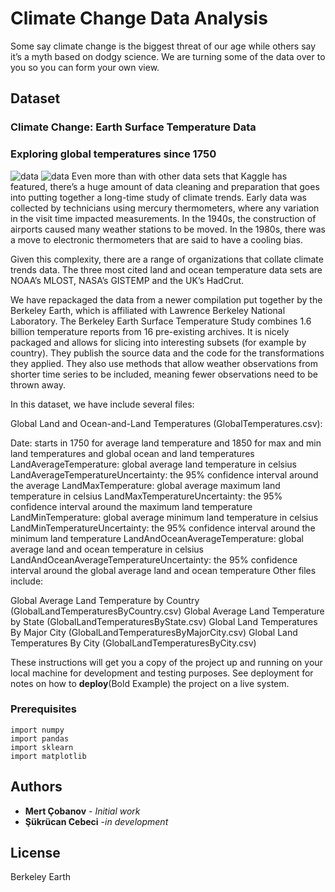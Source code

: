 # Climate Change Data Analysis

Some say climate change is the biggest threat of our age while others say it’s a myth based on dodgy science. We are turning some of the data over to you so you can form your own view.

## Dataset
### Climate Change: Earth Surface Temperature Data
### Exploring global temperatures since 1750
![data](https://climatedataguide.ucar.edu/sites/default/files/styles/node_lightbox_display/public/key_figures/climate_data_set/BEST_trend.png?itok=Bz1P6MhR)
![data](http://berkeleyearth.org/wp-content/uploads/2020/01/2019_Time_Series.png)
Even more than with other data sets that Kaggle has featured, there’s a huge amount of data cleaning and preparation that goes into putting together a long-time study of climate trends. Early data was collected by technicians using mercury thermometers, where any variation in the visit time impacted measurements. In the 1940s, the construction of airports caused many weather stations to be moved. In the 1980s, there was a move to electronic thermometers that are said to have a cooling bias.

Given this complexity, there are a range of organizations that collate climate trends data. The three most cited land and ocean temperature data sets are NOAA’s MLOST, NASA’s GISTEMP and the UK’s HadCrut.

We have repackaged the data from a newer compilation put together by the Berkeley Earth, which is affiliated with Lawrence Berkeley National Laboratory. The Berkeley Earth Surface Temperature Study combines 1.6 billion temperature reports from 16 pre-existing archives. It is nicely packaged and allows for slicing into interesting subsets (for example by country). They publish the source data and the code for the transformations they applied. They also use methods that allow weather observations from shorter time series to be included, meaning fewer observations need to be thrown away.

In this dataset, we have include several files:

Global Land and Ocean-and-Land Temperatures (GlobalTemperatures.csv):

Date: starts in 1750 for average land temperature and 1850 for max and min land temperatures and global ocean and land temperatures
LandAverageTemperature: global average land temperature in celsius
LandAverageTemperatureUncertainty: the 95% confidence interval around the average
LandMaxTemperature: global average maximum land temperature in celsius
LandMaxTemperatureUncertainty: the 95% confidence interval around the maximum land temperature
LandMinTemperature: global average minimum land temperature in celsius
LandMinTemperatureUncertainty: the 95% confidence interval around the minimum land temperature
LandAndOceanAverageTemperature: global average land and ocean temperature in celsius
LandAndOceanAverageTemperatureUncertainty: the 95% confidence interval around the global average land and ocean temperature
Other files include:

Global Average Land Temperature by Country (GlobalLandTemperaturesByCountry.csv)
Global Average Land Temperature by State (GlobalLandTemperaturesByState.csv)
Global Land Temperatures By Major City (GlobalLandTemperaturesByMajorCity.csv)
Global Land Temperatures By City (GlobalLandTemperaturesByCity.csv)

These instructions will get you a copy of the project up and running on your local machine for development and testing purposes. See deployment for notes on how to **deploy**(Bold Example) the project on a live system.

### Prerequisites

```
import numpy 
import pandas
import sklearn
import matplotlib
```

## Authors

* **Mert Çobanov** - *Initial work* 
* **Şükrücan Cebeci** -*in development*

## License

Berkeley Earth


